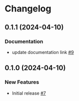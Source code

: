 # Changelog

<!-- towncrier release notes start -->

## 0.1.1 (2024-04-10)


### Documentation

- update documentation link [#9](https://github.com/fleetingbytes/human-regex/issues/9)

## 0.1.0 (2024-04-10)


### New Features

- Initial release [#7](https://github.com/fleetingbytes/human-regex/issues/7)

